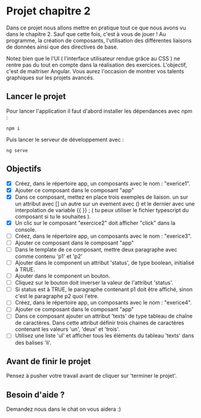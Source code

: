 # Projet chapitre 2

Dans ce projet nous allons mettre en pratique tout ce que nous avons vu dans le chapitre 2. Sauf que cette fois, c'est à vous de jouer ! Au programme, la création de composants, l'utilisation des différentes liaisons de données ainsi que des directives de base.

Notez bien que le l'UI ( l'interface utilisateur rendue grâce au CSS ) ne rentre pas du tout en compte dans la réalisation des exercices. L'objectif, c'est de maitriser Angular. Vous aurez l'occasion de montrer vos talents graphiques sur les projets avancés.

## Lancer le projet

Pour lancer l'application il faut d'abord installer les dépendances avec npm :

`npm i`

Puis lancer le serveur de développement avec :

`ng serve`

## Objectifs

- [x] Créez, dans le répertoire app, un composants avec le nom : "exerice1".
- [x] Ajouter ce composant dans le composant "app"
- [x] Dans ce composant, mettez en place trois exemples de liaison. un sur un attribut avec [] un autre sur un evement avec () et le dernier avec une interpolation de variable {{ }} ; ( tu peux utiliser le fichier typescript du composant si tu le souhaites ).
- [x] Un clic sur le composant "exercice2" doit afficher "click" dans la console.
- [ ] Créez, dans le répertoire app, un composants avec le nom : "exerice3".
- [ ] Ajouter ce composant dans le composant "app"
- [ ] Dans le template de ce composant, mettre deux paragraphe avec comme contenu 'p1' et 'p2'
- [ ] Ajouter dans le component un attribut 'status', de type boolean, initialisé à TRUE.
- [ ] Ajouter dans le component un bouton.
- [ ] Cliquez sur le bouton doit inverser la valeur de l'attribut 'status'.
- [ ] Si status est à TRUE, le paragraphe contenant p1 doit être affiché, sinon c'est le paragraphe p2 quoi l'etre.
- [ ] Créez, dans le répertoire app, un composants avec le nom : "exerice4".
- [ ] Ajouter ce composant dans le composant "app"
- [ ] Dans ce composant ajouter un attribut 'texts' de type tableau de chaîne de caractères. Dans cette attribut définir trois chaines de caractères contenant les valeurs 'un', 'deux' et 'trois'.
- [ ] Utilisez une liste 'ul' et afficher tous les éléments du tableau 'texts' dans des balises 'li'.

## Avant de finir le projet

Pensez à pusher votre travail avant de cliquer sur 'terminer le projet'.

## Besoin d'aide ?

Demandez nous dans le chat on vous aidera :)
